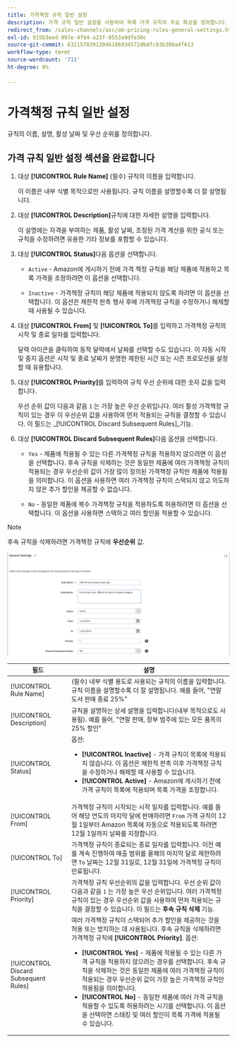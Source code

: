 ```yaml
---
title: 가격책정 규칙 일반 설정
description: 가격 규칙 일반 설정을 사용하여 목록 가격 규칙의 주요 특성을 정의합니다.
redirect_from: /sales-channels/asc/ob-pricing-rules-general-settings.html
exl-id: 915b3eed-997e-4f94-a23f-0553a9dfe30c
source-git-commit: 632157839130461869345724bdfc03b306a4f613
workflow-type: tm+mt
source-wordcount: '711'
ht-degree: 0%

---
```


# 가격책정 규칙 일반 설정

규칙의 이름, 설명, 활성 날짜 및 우선 순위를 정의합니다.

## 가격 규칙 일반 설정 섹션을 완료합니다

1. 대상 **[!UICONTROL Rule Name]** (필수) 규칙의 이름을 입력합니다.

   이 이름은 내부 식별 목적으로만 사용됩니다. 규칙 이름을 설명할수록 더 잘 설명됩니다.

1. 대상 **[!UICONTROL Description]**&#x200B;규칙에 대한 자세한 설명을 입력합니다.

   이 설명에는 자격을 부여하는 제품, 활성 날짜, 조정된 가격 계산을 위한 공식 또는 규칙을 수정하려면 유용한 기타 정보를 포함할 수 있습니다.

1. 대상 **[!UICONTROL Status]**&#x200B;다음 옵션을 선택합니다.

   - `Active` - Amazon에 게시하기 전에 가격 책정 규칙을 해당 제품에 적용하고 목록 가격을 조정하려면 이 옵션을 선택합니다.

   - `Inactive` - 가격책정 규칙이 해당 제품에 적용되지 않도록 하려면 이 옵션을 선택합니다. 이 옵션은 제한적 판촉 행사 후에 가격책정 규칙을 수정하거나 해제할 때 사용될 수 있습니다.

1. 대상 **[!UICONTROL From]** 및 **[!UICONTROL To]**&#x200B;를 입력하고 가격책정 규칙의 시작 및 종료 일자를 입력합니다.

   달력 아이콘을 클릭하여 동적 달력에서 날짜를 선택할 수도 있습니다. 이 자동 시작 및 중지 옵션은 시작 및 종료 날짜가 분명한 제한된 시간 또는 시즌 프로모션을 설정할 때 유용합니다.

1. 대상 **[!UICONTROL Priority]**&#x200B;를 입력하여 규칙 우선 순위에 대한 숫자 값을 입력합니다.

   우선 순위 값이 다음과 같음 `1` 는 가장 높은 우선 순위입니다. 여러 활성 가격책정 규칙이 있는 경우 이 우선순위 값을 사용하여 먼저 적용되는 규칙을 결정할 수 있습니다. 이 필드는 _[!UICONTROL Discard Subsequent Rules]_기능.

1. 대상 **[!UICONTROL Discard Subsequent Rules]**&#x200B;다음 옵션을 선택합니다.

   - `Yes` - 제품에 적용될 수 있는 다른 가격책정 규칙을 적용하지 않으려면 이 옵션을 선택합니다. 후속 규칙을 삭제하는 것은 동일한 제품에 여러 가격책정 규칙이 적용되는 경우 우선순위 값이 가장 많이 정의된 가격책정 규칙만 제품에 적용됨을 의미합니다. 이 옵션을 사용하면 여러 가격책정 규칙이 스택되지 않고 의도하지 않은 추가 할인을 제공할 수 없습니다.

   - `No` - 동일한 제품에 복수 가격책정 규칙을 적용하도록 허용하려면 이 옵션을 선택합니다. 이 옵션을 사용하면 스택하고 여러 할인을 적용할 수 있습니다.

>[!NOTE]
>
>후속 규칙을 삭제하려면 가격책정 규칙에 **우선순위** 값.

![가격책정 규칙 일반 설정](assets/amazon-pricing-rule-general.png)

| 필드 | 설명 |
|---|---|
| [!UICONTROL Rule Name] | (필수) 내부 식별 용도로 사용되는 규칙의 이름을 입력합니다. 규칙 이름을 설명할수록 더 잘 설명됩니다. 예를 들어, &quot;연말 도서 판매 종료 25%&quot; |
| [!UICONTROL Description] | 규칙을 설명하는 상세 설명을 입력합니다(내부 목적으로도 사용됨). 예를 들어, &quot;연말 판매, 장부 범주에 있는 모든 품목의 25% 할인&quot; |
| [!UICONTROL Status] | 옵션:<ul><li>**[!UICONTROL Inactive]** - 가격 규칙이 목록에 적용되지 않습니다. 이 옵션은 제한적 판촉 이후 가격책정 규칙을 수정하거나 해제할 때 사용할 수 있습니다.</li><li>**[!UICONTROL Active]** - Amazon에 게시하기 전에 가격 규칙이 목록에 적용되며 목록 가격을 조정합니다.</li></ul> |
| [!UICONTROL From] | 가격책정 규칙이 시작되는 시작 일자를 입력합니다. 예를 들어 해당 연도의 마지막 달에 판매하려면 `From` 가격 규칙이 12월 1일부터 Amazon 목록에 자동으로 적용되도록 하려면 12월 1일까지 날짜를 지정합니다. |
| [!UICONTROL To] | 가격책정 규칙이 종료되는 종료 일자를 입력합니다. 이전 예를 계속 진행하여 매출 범위를 올해의 마지막 달로 제한하려면 `To` 날짜는 12월 31일로, 12월 31일에 가격책정 규칙이 만료됩니다. |
| [!UICONTROL Priority] | 가격책정 규칙 우선순위의 값을 입력합니다. 우선 순위 값이 다음과 같음 `1` 는 가장 높은 우선 순위입니다. 여러 가격책정 규칙이 있는 경우 우선순위 값을 사용하여 먼저 적용되는 규칙을 결정할 수 있습니다. 이 필드는 **후속 규칙 삭제** 기능. |
| [!UICONTROL Discard Subsequent Rules] | 여러 가격책정 규칙이 스택되어 추가 할인을 제공하는 것을 허용 또는 방지하는 데 사용됩니다. 후속 규칙을 삭제하려면 가격책정 규칙에 **[!UICONTROL Priority]**. 옵션:<ul><li>**[!UICONTROL Yes]** - 제품에 적용될 수 있는 다른 가격 규칙을 적용하지 않으려는 경우를 선택합니다. 후속 규칙을 삭제하는 것은 동일한 제품에 여러 가격책정 규칙이 적용되는 경우 우선순위 값이 가장 높은 가격책정 규칙만 적용됨을 의미합니다.</li><li>**[!UICONTROL No]** - 동일한 제품에 여러 가격 규칙을 적용할 수 있도록 허용하려는 시기를 선택합니다. 이 옵션을 선택하면 스태킹 및 여러 할인이 목록 가격에 적용될 수 있습니다.</li></ul> |
